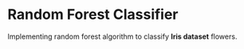 # Random Forest Classifier
Implementing random forest algorithm to classify **Iris dataset** flowers.
